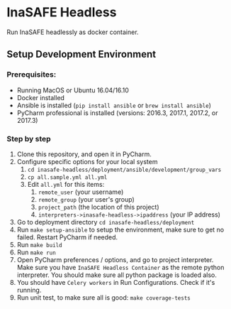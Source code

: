 # InaSAFE Headless

Run InaSAFE headlessly as docker container.

## Setup Development Environment

### Prerequisites:
- Running MacOS or Ubuntu 16.04/16.10
- Docker installed
- Ansible is installed (`pip install ansible` or `brew install ansible`)
- PyCharm professional is installed (versions: 2016.3, 2017.1, 2017.2, or 2017.3)


### Step by step
1. Clone this repository, and open it in PyCharm.
2. Configure specific options for your local system
   1. `cd inasafe-headless/deployment/ansible/development/group_vars`
   2. `cp all.sample.yml all.yml`
   3. Edit `all.yml` for this items:
      1. `remote_user` (your username)
      2. `remote_group` (your user's group)
      3. `project_path` (the location of this project)
      4. `interpreters->inasafe-headless->ipaddress` (your IP address)
3. Go to deployment directory `cd inasafe-headless/deployment`
3. Run `make setup-ansible` to setup the environment, make sure to get no failed. Restart PyCharm if needed.
4. Run `make build`
5. Run `make run`
6. Open PyCharm preferences / options, and go to project interpreter. Make sure you have `InaSAFE Headless Container` as the remote python interpreter. You should make sure all python package is loaded also.
7. You should have `Celery workers` in Run Configurations. Check if it's running.
8. Run unit test, to make sure all is good: `make coverage-tests`